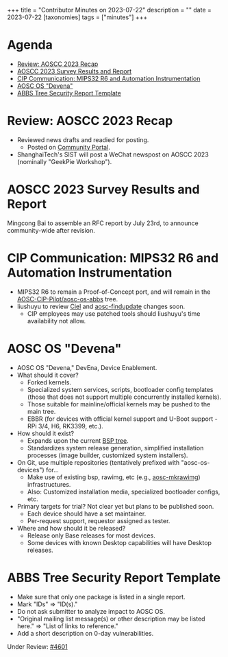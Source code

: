 +++
title = "Contributor Minutes on 2023-07-22"
description = ""
date = 2023-07-22
[taxonomies]
tags = ["minutes"]
+++

Agenda
======

- [Review: AOSCC 2023 Recap](#review-aoscc-2023-recap)
- [AOSCC 2023 Survey Results and Report](#aoscc-2023-survey-results-and-report)
- [CIP Communication: MIPS32 R6 and Automation Instrumentation](#cip-communication-mips32-r6-and-automation-instrumentation)
- [AOSC OS "Devena"](#aosc-os-devena)
- [ABBS Tree Security Report Template](#abbs-tree-security-report-template)

Review: AOSCC 2023 Recap
========================

- Reviewed news drafts and readied for posting.
    - Posted on [Community Portal](https://aosc.io/news/posts/2023-07-22-aoscc-2023-re-cap/).
- ShanghaiTech's SIST will post a WeChat newspost on AOSCC 2023 (nominally "GeekPie Workshop").

AOSCC 2023 Survey Results and Report
====================================

Mingcong Bai to assemble an RFC report by July 23rd, to announce community-wide after revision.

CIP Communication: MIPS32 R6 and Automation Instrumentation
===========================================================

- MIPS32 R6 to remain a Proof-of-Concept port, and will remain in the [AOSC-CIP-Pilot/aosc-os-abbs](https://github.com/AOSC-CIP-Pilot/aosc-os-abbs) tree.
- liushuyu to review [Ciel](https://github.com/AOSC-Dev/ciel-rs) and [aosc-findupdate](https://github.com/AOSC-Dev/aosc-findupdate) changes soon.
    - CIP employees may use patched tools should liushuyu's time availability not allow.

AOSC OS "Devena"
================

- AOSC OS "Devena," DevEna, Device Enablement.
- What should it cover?
    - Forked kernels.
    - Specialized system services, scripts, bootloader config templates (those that does not support multiple concurrently installed kernels).
    - Those suitable for mainline/official kernels may be pushed to the main tree.
    - EBBR (for devices with official kernel support and U-Boot support - RPi 3/4, H6, RK3399, etc.).
- How should it exist?
    - Expands upon the current [BSP tree](https://github.com/AOSC-Dev/aosc-os-bsps).
    - Standardizes system release generation, simplified installation processes (image builder, customized system installers).
- On Git, use multiple repositories (tentatively prefixed with "aosc-os-devices") for...
    - Make use of existing bsp, rawimg, etc (e.g., [aosc-mkrawimg](https://github.com/AOSC-Dev/aosc-mkrawimg)) infrastructures.
    - Also: Customized installation media, specialized bootloader configs, etc.
- Primary targets for trial? Not clear yet but plans to be published soon.
    - Each device should have a set maintainer.
    - Per-request support, requestor assigned as tester.
- Where and how should it be released?
    - Release only Base releases for most devices.
    - Some devices with known Desktop capabilities will have Desktop releases.

ABBS Tree Security Report Template
==================================

- Make sure that only one package is listed in a single report.
- Mark "IDs" => "ID(s)."
- Do not ask submitter to analyze impact to AOSC OS.
- "Original mailing list message(s) or other description may be listed here." => "List of links to reference."
- Add a short description on 0-day vulnerabilities.

Under Review: [#4601](https://github.com/AOSC-Dev/aosc-os-abbs/pull/4601)
